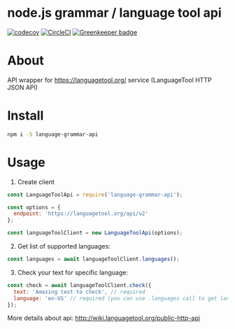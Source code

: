 node.js grammar / language tool api
===================================

[![codecov](https://codecov.io/gh/oleg-koval/language-grammar-api/branch/master/graph/badge.svg)](https://codecov.io/gh/oleg-koval/language-grammar-api) [![CircleCI](https://circleci.com/gh/oleg-koval/language-grammar-api/tree/master.svg?style=svg)](https://circleci.com/gh/oleg-koval/language-grammar-api/tree/master) [![Greenkeeper badge](https://badges.greenkeeper.io/oleg-koval/language-grammar-api.svg)](https://greenkeeper.io/)

# About

API wrapper for https://languagetool.org/ service (LanguageTool HTTP JSON API)

# Install

```sh
npm i -S language-grammar-api
```

# Usage

1. Create client
```js
const LanguageToolApi = require('language-grammar-api');

const options = {
  endpoint: 'https://languagetool.org/api/v2'
};

const languageToolClient = new LanguageToolApi(options);
```

2. Get list of supported languages:
```js
const languages = await languageToolClient.languages();
```

3. Check your text for specific language:
```js
const check = await languageToolClient.check({
  text: 'Amazing text to check', // required
  language: 'en-US' // required (you can use .languages call to get language)
});
```

More details about api: http://wiki.languagetool.org/public-http-api


